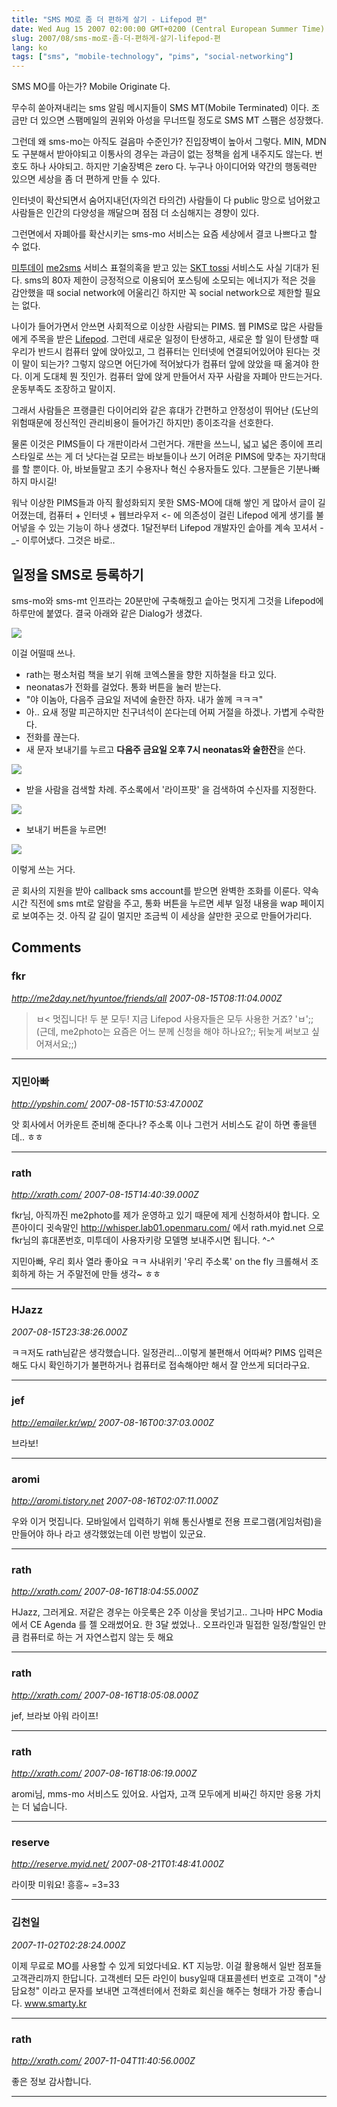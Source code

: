 ```yaml
---
title: "SMS MO로 좀 더 편하게 살기 - Lifepod 편"
date: Wed Aug 15 2007 02:00:00 GMT+0200 (Central European Summer Time)
slug: 2007/08/sms-mo로-좀-더-편하게-살기-lifepod-편
lang: ko
tags: ["sms", "mobile-technology", "pims", "social-networking"]
---
```


SMS MO를 아는가? Mobile Originate 다. 

무수히 쏟아져내리는 sms 알림 메시지들이 SMS MT(Mobile Terminated) 이다.
조금만 더 있으면 스팸메일의 권위와 아성을 무너뜨릴 정도로 SMS MT 스팸은 성장했다.

그런데 왜 sms-mo는 아직도 걸음마 수준인가?
진입장벽이 높아서 그렇다. MIN, MDN 도 구분해서 받아야되고 이통사의 경우는 과금이 없는 정책을 쉽게 내주지도 않는다. 번호도 하나 사야되고. 하지만 기술장벽은 zero 다. 누구나 아이디어와 약간의 행동력만 있으면 세상을 좀 더 편하게 만들 수 있다. 

인터넷이 확산되면서 숨어지내던(자의건 타의건) 사람들이 다 public 망으로 넘어왔고
사람들은 인간의 다양성을 깨달으며 점점 더 소심해지는 경향이 있다. 

그런면에서
자폐아를 확산시키는 sms-mo 서비스는 요즘 세상에서 결코 나쁘다고 할 수 없다. 

[미투데이](http://me2day.net/) [me2sms](http://me2day.net/tag/me2sms) 서비스 표절의혹을 받고 있는 [SKT tossi](http://www.tossi.com/) 서비스도 사실 기대가 된다.
sms의 80자 제한이 긍정적으로 이용되어 포스팅에 소모되는 에너지가 적은 것을 감안했을 때 social network에 어울리긴 하지만 꼭 social network으로 제한할 필요는 없다.

나이가 들어가면서 안쓰면 사회적으로 이상한 사람되는 PIMS. 
웹 PIMS로 많은 사람들에게 주목을 받은 [Lifepod](http://www.lifepod.co.kr/).
그런데 새로운 일정이 탄생하고, 새로운 할 일이 탄생할 때 우리가 반드시 컴퓨터 앞에 앉아있고, 그 컴퓨터는 인터넷에 연결되어있어야 된다는 것이 말이 되는가?
그렇지 않으면 어딘가에 적어놨다가 컴퓨터 앞에 앉았을 때 옮겨야 한다. 
이게 도대체 뭔 짓인가. 컴퓨터 앞에 앉게 만들어서 자꾸 사람을 자폐아 만드는거다. 운동부족도 조장하고 말이지.

그래서 사람들은 프랭클린 다이어리와 같은 휴대가 간편하고 안정성이 뛰어난 (도난의 위험때문에 정신적인 관리비용이 들어가긴 하지만) 종이조각을 선호한다. 

물론 이것은 PIMS들이 다 개판이라서 그런거다. 개판을 쓰느니, 넓고 넓은 종이에 프리스타일로 쓰는 게 더 낫다는걸 모르는 바보들이나 쓰기 어려운 PIMS에 맞추는 자기학대를 할 뿐이다. 아, 바보들말고 초기 수용자나 혁신 수용자들도 있다. 그분들은 기분나빠하지 마시길!

워낙 이상한 PIMS들과 아직 활성화되지 못한 SMS-MO에 대해 쌓인 게 많아서 글이 길어졌는데,
컴퓨터 + 인터넷 + 웹브라우저 <- 에 의존성이 걸린 Lifepod 에게 생기를 불어넣을 수 있는 기능이 하나 생겼다. 1달전부터 Lifepod 개발자인 솥아를 계속 꼬셔서 -_- 이루어냈다.
그것은 바로..

## 일정을 SMS로 등록하기

sms-mo와 sms-mt 인프라는 20분만에 구축해줬고 솥아는 멋지게 그것을 Lifepod에 하루만에 붙였다.
결국 아래와 같은 Dialog가 생겼다.

![](/img/lifepod_smsmo.jpg)

이걸 어떨때 쓰나.

- rath는 평소처럼 책을 보기 위해 코엑스몰을 향한 지하철을 타고 있다.
- neonatas가 전화를 걸었다. 통화 버튼을 눌러 받는다.
- "야 이놈아, 다음주 금요일 저녁에 술한잔 하자. 내가 쏠께 ㅋㅋㅋ" 
- 아.. 요새 정말 피곤하지만 친구녀석이 쏜다는데 어찌 거절을 하겠나. 가볍게 수락한다.
- 전화를 끊는다. 
- 새 문자 보내기를 누르고 **다음주 금요일 오후 7시 neonatas와 술한잔**을 쓴다. 

![](/img/lifepod_usecase1.jpg)

- 받을 사람을 검색할 차례. 주소록에서 '라이프팟' 을 검색하여 수신자를 지정한다.

![](/img/lifepod_usecase2.jpg)

- 보내기 버튼을 누르면!

![](/img/lifepod_usecase3.jpg)

이렇게 쓰는 거다.

곧 회사의 지원을 받아 callback sms account를 받으면 완벽한 조화를 이룬다.
약속 시간 직전에 sms mt로 알람을 주고, 통화 버튼을 누르면 세부 일정 내용을 wap 페이지로 보여주는 것. 아직 갈 길이 멀지만 조금씩 이 세상을 살만한 곳으로 만들어가리다.

## Comments

### fkr
*http://me2day.net/hyuntoe/friends/all*
*2007-08-15T08:11:04.000Z*

>ㅂ< 멋집니다! 두 분 모두!
지금 Lifepod 사용자들은 모두 사용한 거죠? 'ㅂ';;
(근데, me2photo는 요즘은 어느 분께 신청을 해야 하나요?;; 뒤늦게 써보고 싶어져서요;;)

---

### 지민아빠
*http://ypshin.com/*
*2007-08-15T10:53:47.000Z*

앗 회사에서 어카운트 준비해 준다나? 주소록 이나 그런거 서비스도 같이 하면 좋을텐데.. ㅎㅎ

---

### rath
*http://xrath.com/*
*2007-08-15T14:40:39.000Z*

fkr님, 아직까진 me2photo를 제가 운영하고 있기 때문에 제게 신청하셔야 합니다.
오픈아이디 귓속말인 http://whisper.lab01.openmaru.com/ 에서 rath.myid.net 으로 fkr님의 휴대폰번호, 미투데이 사용자키랑 모델명 보내주시면 됩니다. ^-^

지민아빠, 우리 회사 열라 좋아요 ㅋㅋ 사내위키 '우리 주소록' on the fly 크롤해서 조회하게 하는 거 주말전에 만들 생각~ ㅎㅎ

---

### HJazz
*2007-08-15T23:38:26.000Z*

ㅋㅋ저도 rath님같은 생각했습니다. 일정관리...이렇게 불편해서 어따써? PIMS 입력은 해도 다시 확인하기가 불편하거나 컴퓨터로 접속해야만 해서 잘 안쓰게 되더라구요.

---

### jef
*http://emailer.kr/wp/*
*2007-08-16T00:37:03.000Z*

브라보!

---

### aromi
*http://aromi.tistory.net*
*2007-08-16T02:07:11.000Z*

우와 이거 멋집니다. 모바일에서 입력하기 위해 통신사별로 전용 프로그램(게임처럼)을 만들어야 하나 라고 생각했었는데 이런 방법이 있군요.

---

### rath
*http://xrath.com/*
*2007-08-16T18:04:55.000Z*

HJazz, 그러게요. 저같은 경우는 아웃룩은 2주 이상을 못넘기고.. 그나마 HPC Modia 에서 CE Agenda 를 젤 오래썼어요. 한 3달 썼었나.. 오프라인과 밀접한 일정/할일인 만큼 컴퓨터로 하는 거 자연스럽지 않는 듯 해요

---

### rath
*http://xrath.com/*
*2007-08-16T18:05:08.000Z*

jef, 브라보 아워 라이프!

---

### rath
*http://xrath.com/*
*2007-08-16T18:06:19.000Z*

aromi님, mms-mo 서비스도 있어요. 사업자, 고객 모두에게 비싸긴 하지만 응용 가치는 더 넓습니다.

---

### reserve
*http://reserve.myid.net/*
*2007-08-21T01:48:41.000Z*

라이팟 미워요! 흥흥~ =3=33

---

### 김천일
*2007-11-02T02:28:24.000Z*

이제 무료로 MO를 사용할 수 있게 되었다네요. KT 지능망. 이걸 활용해서 일반 점포들 고객관리까지 한답니다. 고객센터 모든 라인이 busy일때 대표콜센터 번호로 고객이 "상담요청" 이라고 문자를 보내면 고객센터에서 전화로 회신을 해주는 형태가 가장 좋습니다. www.smarty.kr

---

### rath
*http://xrath.com/*
*2007-11-04T11:40:56.000Z*

좋은 정보 감사합니다.

---
